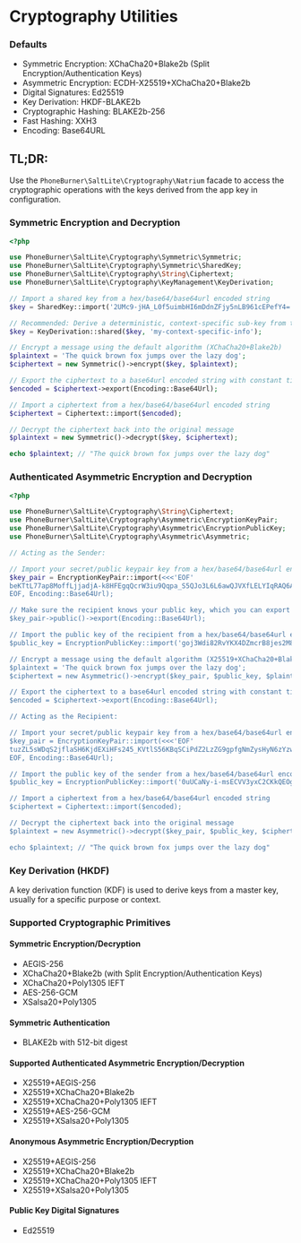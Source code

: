 # Cryptography Utilities

### Defaults

- Symmetric Encryption: XChaCha20+Blake2b (Split Encryption/Authentication Keys)
- Asymmetric Encryption: ECDH-X25519+XChaCha20+Blake2b
- Digital Signatures: Ed25519
- Key Derivation: HKDF-BLAKE2b
- Cryptographic Hashing: BLAKE2b-256
- Fast Hashing: XXH3
- Encoding: Base64URL

## TL;DR:

Use the `PhoneBurner\SaltLite\Cryptography\Natrium` facade to
access the cryptographic operations with the keys derived from the app key in
configuration.

### Symmetric Encryption and Decryption

```php
<?php

use PhoneBurner\SaltLite\Cryptography\Symmetric\Symmetric;
use PhoneBurner\SaltLite\Cryptography\Symmetric\SharedKey;
use PhoneBurner\SaltLite\Cryptography\String\Ciphertext;
use PhoneBurner\SaltLite\Cryptography\KeyManagement\KeyDerivation;

// Import a shared key from a hex/base64/base64url encoded string
$key = SharedKey::import('2UMc9-jHA_L0f5uimbHI6mDdnZFjy5nLB961cEPefY4=', Encoding::Base64Url);

// Recommended: Derive a deterministic, context-specific sub-key from the shared key.
$key = KeyDerivation::shared($key, 'my-context-specific-info');

// Encrypt a message using the default algorithm (XChaCha20+Blake2b)
$plaintext = 'The quick brown fox jumps over the lazy dog';
$ciphertext = new Symmetric()->encrypt($key, $plaintext);

// Export the ciphertext to a base64url encoded string with constant time encoding
$encoded = $ciphertext->export(Encoding::Base64Url);

// Import a ciphertext from a hex/base64/base64url encoded string
$ciphertext = Ciphertext::import($encoded);

// Decrypt the ciphertext back into the original message
$plaintext = new Symmetric()->decrypt($key, $ciphertext);

echo $plaintext; // "The quick brown fox jumps over the lazy dog"
```

### Authenticated Asymmetric Encryption and Decryption

```php
<?php

use PhoneBurner\SaltLite\Cryptography\String\Ciphertext;
use PhoneBurner\SaltLite\Cryptography\Asymmetric\EncryptionKeyPair;
use PhoneBurner\SaltLite\Cryptography\Asymmetric\EncryptionPublicKey;
use PhoneBurner\SaltLite\Cryptography\Asymmetric\Asymmetric;

// Acting as the Sender:

// Import your secret/public keypair key from a hex/base64/base64url encoded string
$key_pair = EncryptionKeyPair::import(<<<'EOF'
beKTtL77ap8MoffLjjadjA-k8HFEgqQcrW3iu9Qqpa_S5QJo3L6L6awQJVXfLELYIqRAQ6ARMEOMxD6jcKUZaA==
EOF, Encoding::Base64Url);

// Make sure the recipient knows your public key, which you can export from your keypair:
$key_pair->public()->export(Encoding::Base64Url);

// Import the public key of the recipient from a hex/base64/base64url encoded string
$public_key = EncryptionPublicKey::import('goj3Wdi82RvYKX4DZmcrB8jes2M8KgXyINaeH6GiAQE=');

// Encrypt a message using the default algorithm (X25519+XChaCha20+Blake2b)
$plaintext = 'The quick brown fox jumps over the lazy dog';
$ciphertext = new Asymmetric()->encrypt($key_pair, $public_key, $plaintext);

// Export the ciphertext to a base64url encoded string with constant time encoding
$encoded = $ciphertext->export(Encoding::Base64Url);

// Acting as the Recipient:

// Import your secret/public keypair key from a hex/base64/base64url encoded string
$key_pair = EncryptionKeyPair::import(<<<'EOF'
tuzZL5sWDqS2jflaSH6KjdEXiHFs245_KVtlS56KBqSCiPdZ2LzZG9gpfgNmZysHyN6zYzwqBfIg1p4foaIBAQ==
EOF, Encoding::Base64Url);

// Import the public key of the sender from a hex/base64/base64url encoded string
$public_key = EncryptionPublicKey::import('0uUCaNy-i-msECVV3yxC2CKkQEOgETBDjMQ-o3ClGWg=');

// Import a ciphertext from a hex/base64/base64url encoded string
$ciphertext = Ciphertext::import($encoded);

// Decrypt the ciphertext back into the original message
$plaintext = new Asymmetric()->decrypt($key_pair, $public_key, $ciphertext);

echo $plaintext; // "The quick brown fox jumps over the lazy dog"
```

### Key Derivation (HKDF)

A key derivation function (KDF) is used to derive keys from a master key, usually
for a specific purpose or context.

### Supported Cryptographic Primitives

#### Symmetric Encryption/Decryption

- AEGIS-256
- XChaCha20+Blake2b (with Split Encryption/Authentication Keys)
- XChaCha20+Poly1305 IEFT
- AES-256-GCM
- XSalsa20+Poly1305

#### Symmetric Authentication

- BLAKE2b with 512-bit digest

#### Supported Authenticated Asymmetric Encryption/Decryption

- X25519+AEGIS-256
- X25519+XChaCha20+Blake2b
- X25519+XChaCha20+Poly1305 IEFT
- X25519+AES-256-GCM
- X25519+XSalsa20+Poly1305

#### Anonymous Asymmetric Encryption/Decryption

- X25519+AEGIS-256
- X25519+XChaCha20+Blake2b
- X25519+XChaCha20+Poly1305 IEFT
- X25519+XSalsa20+Poly1305

#### Public Key Digital Signatures

- Ed25519

